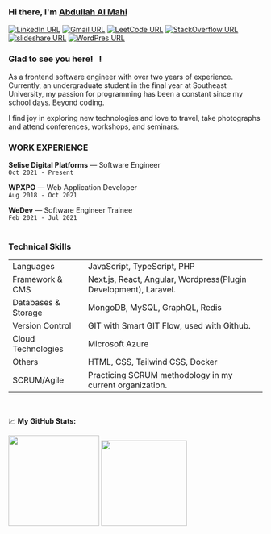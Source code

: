 ### Hi there, I'm <a href="#" target="_blank"> Abdullah Al Mahi</a>

[![LinkedIn URL](https://img.shields.io/badge/social--badge?style=social&label=LinkedIn&logo=linkedin)](https://www.linkedin.com/in/abdullahalmahi)
[![Gmail URL](https://img.shields.io/badge/social--badge?style=social&label=Email&logo=gmail)](mailto:amahi.wp@gmail.com)
[![LeetCode URL](https://img.shields.io/badge/social--badge?style=social&label=LeetCode&logo=leetcode)](https://leetcode.com/mahi_bd)
[![StackOverflow URL](https://img.shields.io/badge/social--badge?style=social&label=StackOverflow&logo=stackoverflow)](https://stackoverflow.com/users/11554445/abdullah-mahi)
[![slideshare URL](https://img.shields.io/badge/social--badge?style=social&label=SlideShare&logo=slideshare)](https://www.slideshare.net/AbdullahMahi1)
[![WordPres URL](https://img.shields.io/badge/social--badge?style=social&label=WordPress&logo=wordpress)](https://amahiwp.wordpress.com)

### Glad to see you here! &nbsp; !

[//]: # ()
[//]: # (I am a graduate of **Computer Science**.)

[//]: # ()
[//]: # (As a software engineer, I have been working with different libraries and frameworks of PHP and JavaScript for the last five years. As per my current job responsibilities, I spend most of my professional working hours with **PHP**. **JavaScript** and **React.js**.)

As a frontend software engineer with over two years of experience. Currently, an undergraduate student in the final year at Southeast University, my passion for programming has been a constant since my school days. Beyond coding.

I find joy in exploring new technologies and love to travel, take photographs and attend conferences, workshops, and seminars.

### WORK EXPERIENCE

**Selise Digital Platforms** — Software Engineer <br>
`Oct 2021 - Present`
<br>

**WPXPO** — Web Application Developer <br>
`Aug 2018 - Oct 2021`
<br>

**WeDev** — Software Engineer Trainee <br>
`Feb 2021 - Jul 2021`
<br><br>

### Technical Skills
<table>
    <tr>
        <td>Languages</td>
        <td>JavaScript, TypeScript, PHP</td>
    </tr>
    <tr>
        <td>Framework & CMS</td>
        <td>Next.js, React, Angular, Wordpress(Plugin Development), Laravel.</td>
    </tr>
    <tr>
        <td>Databases & Storage</td>
        <td>MongoDB, MySQL, GraphQL, Redis</td>
    </tr>
    <tr>
        <td>Version Control</td>
        <td>GIT with Smart GIT Flow, used with Github.</td>
    </tr>
    <tr>
        <td>Cloud Technologies</td>
        <td>Microsoft Azure</td>
    </tr>
    <tr>
        <td>Others</td>
        <td>HTML, CSS, Tailwind CSS, Docker</td>
    </tr>
    <tr>
        <td>SCRUM/Agile</td>
        <td>Practicing SCRUM methodology in my current organization.</td>
    </tr>

</table>
<br>

📈 **My GitHub Stats:**
<p>
<img height="180em" src="https://github-readme-stats.vercel.app/api?username=aamahi&show_icons=true&hide_border=true&&count_private=true&include_all_commits=true" />
<img height="170em" src="https://github-readme-streak-stats.herokuapp.com/?user=aamahi&theme=swift&hide_border=true" />
</p>
